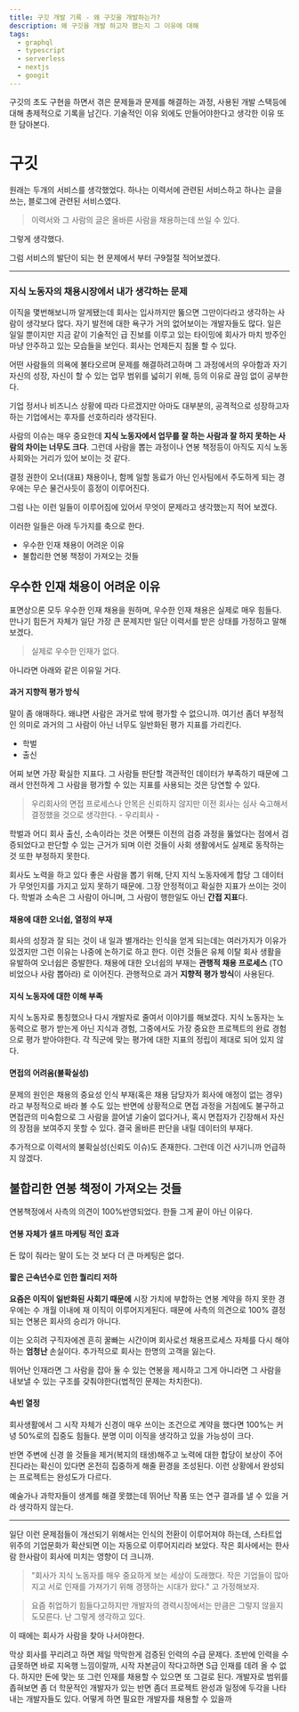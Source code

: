 ```yaml
---
title: 구깃 개발 기록 - 왜 구깃을 개발하는가?
description: 왜 구깃을 개발 하고자 했는지 그 이유에 대해
tags:
  - graphql
  - typescript
  - serverless
  - nextjs
  - googit
---
```


구깃의 초도 구현을 하면서 겪은 문제들과 문제를 해결하는 과정, 사용된 개발 스택등에 대해 총제적으로 기록을 남긴다. 기술적인 이유 외에도 만들어야한다고 생각한 이유 또한 담아본다.



# 구깃

원래는 두개의 서비스를 생각했었다. 하나는 이력서에 관련된 서비스하고 하나는 글을 쓰는, 블로그에 관련된 서비스였다.

> 이력서와 그 사람의 글은 올바른 사람을 채용하는데 쓰일 수 있다.

그렇게 생각했다. 

그럼 서비스의 발단이 되는 현 문제에서 부터 구9절절 적어보겠다.



---



### 지식 노동자의 채용시장에서 내가 생각하는 문제

이직을 몇번해보니까 알게됐는데 회사는 입사까지만 뚫으면 그만이다라고 생각하는 사람이 생각보다 많다. 자기 발전에 대한 욕구가 거의 없어보이는 개발자들도 많다. 일은 일일 뿐이지만 지금 같이 기술적인 급 진보를 이루고 있는 타이밍에 회사가 마치 방주인 마냥 안주하고 있는 모습들을 보인다. 회사는 언제든지 침몰 할 수 있다.

어떤 사람들의 의욕에 불타오르며 문제를 해결하려고하며 그 과정에서의 우아함과 자기 자신의 성장, 자신이 할 수 있는 업무 범위를 넓히기 위해, 등의 이유로 끊임 없이 공부한다.

기업 정서나 비즈니스 상황에 따라 다르겠지만 아마도 대부분의, 공격적으로 성장하고자 하는 기업에서는 후자를 선호하리라 생각된다.

사람의 이슈는 매우 중요한데 **지식 노동자에서 업무를 잘 하는 사람과 잘 하지 못하는 사람의 차이는 너무도 크다**. 그런데 사람을 뽑는 과정이나 연봉 책정등이 아직도 지식 노동사회와는 거리가 있어 보이는 것 같다.

결정 권한이 오너(대표) 채용이나, 함께 일할 동료가 아닌 인사팀에서 주도하게 되는 경우에는 무슨 물건사듯이 흥정이 이루어진다.

그럼 나는 이런 일들이 이루어짐에 있어서 무엇이 문제라고 생각했는지 적어 보겠다.

이러한 일들은 아래 두가지를 축으로 한다.

- 우수한 인재 채용이 어려운 이유
- 불합리한 연봉 책정이 가져오는 것들



## 우수한 인재 채용이 어려운 이유

표면상으론 모두 우수한 인재 채용을 원하며, 우수한 인재 채용은 실제로 매우 힘들다. 만나기 힘든거 자체가 일단 가장 큰 문제지만 일단 이력서를 받은 상태를 가정하고 말해보겠다.

>  실제로 우수한 인재가 없다.

아니라면 아래와 같은 이유일 거다. 



#### 과거 지향적 평가 방식

말이 좀 애매하다. 왜냐면 사람은 과거로 밖에 평가할 수 없으니까. 여기선 좀더 부정적인 의미로 과거의 그 사람이 아닌 너무도 일반화된 평가 지표를 가리킨다.

- 학벌
- 출신

어찌 보면 가장 확실한 지표다. 그 사람들 판단할 객관적인 데이터가 부족하기 때문에 그래서 안전하게 그 사람을 평가할 수 있는 지표를 사용되는 것은 당연할 수 있다.

> 우리회사의 면접 프로세스나 안목은 신뢰하지 않지만 이전 회사는 심사 숙고해서 결정했을 것으로 생각한다. - 우리회사 - 

학벌과 어디 회사 출신, 소속이라는 것은 어쨋든 이전의 검증 과정을 뚫었다는 점에서 검증되었다고 판단할 수 있는 근거가 되며 이런 것들이 사회 생활에서도 실제로 동작하는 것 또한 부정하지 못한다. 

회사도 노력을 하고 있다 좋은 사람을 뽑기 위해, 단지 지식 노동자에게 합당 그 데이터가 무엇인지를 가지고 있지 못하기 때문에. 그장 안정적이고 확실한 지표가 쓰이는 것이다. 학벌과 소속은 그 사람이 아니며, 그 사람이 행한일도 아닌 **간접 지표**다.



#### 채용에 대한 오너쉽, 열정의 부재

회사의 성장과 잘 되는 것이 내 일과 별개라는 인식을 얻게 되는데는 여러가지가 이유가 있겠지만 그런 이유는 나중에 논하기로 하고 한다. 이런 것들은 유체 이탈 회사 생활을 유발하여 오너쉽은 증발한다. 채용에 대한 오너쉽의 부재는 **관행적 채용 프로세스** (TO 비었으나 사람 뽑아라) 로 이어진다. 관행적으로 과거 **지향적 평가 방식**이 사용된다.



#### 지식 노동자에 대한 이해 부족

지식 노동자로 통칭했으나 다시 개발자로 줄여서 이야기를 해보겠다. 지식 노동자는 노동력으로 평가 받는게 아닌 지식과 경험, 그중에서도 가장 중요한 프로젝트의 완료 경험으로 평가 받아야한다. 각 직군에 맞는 평가에 대한 지표의 정립이 제대로 되어 있지 않다.



#### 면접의 어려움(불확실성)

문제의 원인은 채용의 중요성 인식 부재(혹은 채용 담당자가 회사에 애정이 없는 경우)라고 부정적으로 바라 볼 수도 있는 반면에 상황적으로 면접 과정을 거침에도 불구하고 면접관의 미숙함으로 그 사람을 끌어낼 기술이 없다거나, 혹시 면접자가 긴장해서 자신의 장점을 보여주지 못할 수 있다. 결국 올바른 판단을 내릴 데이터의 부재다.

추가적으로 이력서의 불확실성(신뢰도 이슈)도 존재한다. 그런데 이건 사기니까 언급하지 않겠다.



## 불합리한 연봉 책정이 가져오는 것들

연봉책정에서 사측의 의견이 100%반영되었다. 한들 그게 끝이 아닌 이유다.



#### 연봉 자체가 셀프 마케팅 적인 효과

돈 많이 줘라는 말이 도는 것 보다 더 큰 마케팅은 없다.



#### 짧은 근속년수로 인한 퀄리티 저하

**요즘은 이직이 일반화된 사회기 때문에** 시장 가치에 부합하는 연봉 계약을 하지 못한 경우에는 수 개월 이내에 재 이직이 이루어지게된다. 때문에 사측의 의견으로 100% 결정되는 연봉은 회사의 승리가 아니다.

이는 오히려 구직자에겐 흔히 꿀빠는 시간이며 회사로선 채용프로세스 자체를 다시 해야하는 **엄청난** 손실이다. 추가적으로 회사는 한명의 고객을 잃는다.

뛰어난 인재라면 그 사람을 잡아 둘 수 있는 연봉을 제시하고 그게 아니라면 그 사람을 내보낼 수 있는 구조를 갖춰야한다(법적인 문제는 차치한다).



#### 속빈 열정

회사생활에서 그 시작 자체가 신경이 매우 쓰이는 조건으로 계약을 했다면 100%는 커녕 50%로의 집중도 힘들다. 분명 이미 이직을 생각하고 있을 가능성이 크다.

반면 주변에 신경 쓸 것들을 제거(복지의 태생)해주고 노력에 대한 합당이 보상이 주어진다라는 확신이 있다면 온전히 집중하게 해줄 환경을 조성된다. 이런 상황에서 완성되는 프로젝트는 완성도가 다르다.

예술가나 과학자들이 생계를 해결 못했는데 뛰어난 작품 또는 연구 결과를 낼 수 있을 거라 생각하지 않는다.



---



일단 이런 문제점들이 개선되기 위해서는 인식의 전환이 이루어져야 하는데, 스타트업 위주의 기업문화가 확산되면 이는 자동으로 이루어지리라 보았다. 작은 회사에서는 한사람 한사람이 회사에 미치는 영향이 더 크니까.

> "회사가 지식 노동자를 매우 중요하게 보는 세상이 도래했다. 작은 기업들이 많아지고 서로 인재를 가져가기 위해 경쟁하는 시대가 왔다." 고 가정해보자.

> 요즘 취업하기 힘들다고하지만 개발자의 경력시장에서는 만큼은 그렇지 않을지도모른다. 난 그렇게 생각하고 있다.

이 때에는 회사가 사람을 찾아 나서야한다.

막상 회사를 꾸리려고 하면 제일 막막한게 검증된 인력의 수급 문제다. 초반에 인력을 수급못하면 바로 지옥행 느낌이랄까, 시작 자본금이 작다고하면 S급 인재를 데려 올 수 없다. 하지만 돈에 맞는 또 그런 인재를 채용할 수 있으면 또 그걸로 된다. 개발자로 범위를 좁혀보면 좀 더 학문적인 개발자가 있는 반면 좀더 프로젝트 완성과 일정에 두각을 나타내는 개발자들도 있다. 어떻게 하면 필요한 개발자를 채용할 수 있을까
